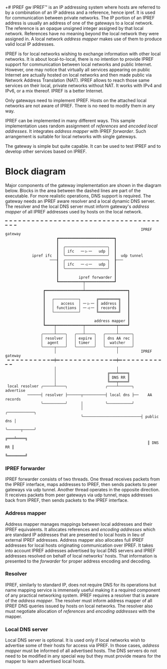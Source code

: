 +# IPREF gw
IPREF&#8482; is an IP addressing system where hosts are referred to by a combination of an IP address and a reference, hence ipref. It is used for communication between private networks. The IP portion of an IPREF address is usually an address of one of the gateways to a local network. The reference is an opaque unsigned integer assigned by that local network. References have no meaning beyond the local network they were assigned in. A local network _address mapper_ makes use of them to produce valid local IP addresses.

IPREF is for local networks wishing to exchange information with other local networks. It is about local-to-local, there is no intention to provide IPREF support for communication between local networks and public Internet. However, one may notice that virtually all services appearing on public Internet are actually hosted on local networks and then made public via Network Address Translation (NAT). IPREF allows to reach those same services on their local, private networks without NAT. It works with IPv4 and IPv6, or a mix thereof. IPREF is a better Internet.

Only gateways need to implement IPREF.  Hosts on the attached local networks are not aware of IPREF. There is no need to modify them in any way.

IPREF can be implemented in many different ways. This sample implementation uses random assignment of _references_ and _encoded local addresses_. It integrates _address mapper_ with IPREF _forwarder_. Such arrangement is suitable for local networks with single gateways.

The gateway is simple but quite capable. It can be used to test IPREF and to develop other services based on IPREF.

# Block diagram

Major components of the gateway implementation are shown in the diagram below. Blocks in the area between the dashed lines are part of the executable. For more realistic operations, DNS support is required. The gateway needs an IPREF aware resolver and a local dynamic DNS server. The resolver and the local DNS server must inform gateway's _address mapper_ of all IPREF addresses used by hosts on the local network.

    ━ ━ ━ ━ ━ ━ ━ ━ ━ ━ ━ ━ ━ ━ ━ ━ ━ ━ ━ ━ ━ ━ ━ ━ ━ ━ ━ ━ ━ ━ ━ ━ ━ ━ ━ ━ ━ ━
                                                                 IPREF gateway
                           ┏━━━━━━━━━━━━━━━━━━━━━━━━━┓
                           ┃                         ┃
                           ┃  ╭───────────────────╮  ┃
                           ┃  │ ifc   ─╴▷╶─   udp │  ┃
                ipref ifc  ┃  ╰───────────────────╯  ┃  udp tunnel
                        ───┨  ╭───────────────────╮  ┠───
                           ┃  │ ifc   ─╴◁╶─   udp │  ┃
                           ┃  ╰───────────────────╯  ┃
                           ┃                         ┃
                           ┃         ipref forwarder ┃
                           ┗━━━━━━━━━━━┯━━━━━━━━━━━━━┛
                                       │
                     ┏━━━━━━━━━━━━━━━━━┷━━━━━━━━━━━━━━━━━━━┓
                     ┃                                     ┃
                     ┃   ┌───────────┐       ╔═════════╗   ┃
                     ┃   │   access  │ ─╴▷╶─ ║ address ║   ┃
                     ┃   │ functions │ ─╴◁╶─ ║ records ║   ┃
                     ┃   └───────────┘       ╚═════════╝   ┃
                     ┃                                     ┃
                     ┃                      address mapper ┃
                     ┗━━━━┯━━━━━━━━━━━━┯━━━━━━━━━━━━━━┯━━━━┛
                          │            │              │
                    ╭─────┴────╮   ╭───┴────╮   ╭─────┴──────╮
                    │ resolver │   │ expire │   │ dns AA rec │
                    │  agent   │   │ timer  │   │  watcher   │
                    ╰─────┬────╯   ╰────────╯   ╰─────┬──────╯
                          │                           │          IPREF gateway
     ━ ━ ━ ━ ━ ━ ━ ━ ━ ━╺━┿━╸━ ━ ━ ━ ━ ━ ━ ━ ━ ━ ━ ━╺━┿━╸━ ━ ━ ━ ━ ━ ━ ━ ━ ━ ━
                          │                           │
                          │                       ╔═══╧════╗
                          │                       ║ DNS RR ║
                          │                       ╚═══╤════╝
     local resolver ╭─────┴────╮                 ╭────┴──────╮      advertise
              ──────┤ resolver ├──────┬──────────┤ local dns ├──    AA records
                    ╰──────────╯      │          ╰───────────╯
                                      │                          ╭────────────╮
                                      ╰──────────────────────────┤ public dns │
                                                                 ╰──────┬─────╯
                                                                    ╔═══╧════╗
                                                                    ║ DNS RR ║
                                                                    ╚════════╝
### IPREF forwarder

IPREF forwarder consists of two threads. One thread receives packets from the IPREF interface, maps addresses to IPREF, then sends packets to peer gateways via udp tunnel. Another thread operates in the opposite direction. It receives packets from peer gateways via udp tunnel, maps addresses back from IPREF, then sends packets to the IPREF interface.

### Address mapper
Address mapper manages mappings between local addresses and their IPREF equivalents. It allocates references and _encoding addresses_ which are standard IP addresses that are presented to local hosts in lieu of external IPREF addresses.  Address mapper also allocates full IPREF addresses for local hosts originating communication over IPREF. It takes into account IPREF addresses advertised by local DNS servers and IPREF addresses resolved on behalf of local networks' hosts. That information is presented to the _forwarder_ for proper address encoding and decoding.

### Resolver
IPREF, similarly to standard IP, does not require DNS for its operations but name mapping service is immensely useful making it a required component of any practical networking system. IPREF requires a resolver that is aware of the _address mapper_. The resolver must inform address mapper of all IPREF DNS queries issued by hosts on local networks. The resolver also must negotiate allocation of _references_ and _encoding addresses_ with the mapper.

### Local DNS server
Local DNS server is optional. It is used only if local networks wish to advertise some of their hosts for access via IPREF. In those cases, _address mapper_ must be informed of all advertised hosts. The DNS servers do not need to be modified in any special way but they must provide means for the mapper to learn advertised local hosts.
